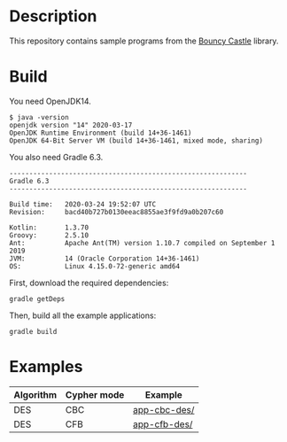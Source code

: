 # Description

This repository contains sample programs from the [Bouncy Castle](https://www.bouncycastle.org) library.

# Build

You need OpenJDK14.

    $ java -version
    openjdk version "14" 2020-03-17
    OpenJDK Runtime Environment (build 14+36-1461)
    OpenJDK 64-Bit Server VM (build 14+36-1461, mixed mode, sharing)
 
You also need Gradle 6.3.

    ------------------------------------------------------------
    Gradle 6.3
    ------------------------------------------------------------
    
    Build time:   2020-03-24 19:52:07 UTC
    Revision:     bacd40b727b0130eeac8855ae3f9fd9a0b207c60
    
    Kotlin:       1.3.70
    Groovy:       2.5.10
    Ant:          Apache Ant(TM) version 1.10.7 compiled on September 1 2019
    JVM:          14 (Oracle Corporation 14+36-1461)
    OS:           Linux 4.15.0-72-generic amd64

First, download the required dependencies:

    gradle getDeps
    
Then, build all the example applications:

    gradle build
    
# Examples

| Algorithm | Cypher mode | Example                                |
|-----------|-------------|----------------------------------------|
| DES       | CBC         | [app-cbc-des/](app-cbc-des/README.md)  |
| DES       | CFB         | [app-cfb-des/](app-cfb-des/README.md)  |